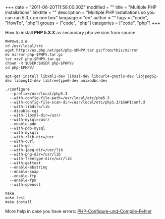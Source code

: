 +++
date = "2011-06-20T11:58:00.00Z"
modified = ""
title = "Multiple PHP installations"
linktitle = ""
description = "Multiple PHP installations so you can run 5.3.x on one box"
language = "en"
author = ""
tags = ["code", "HowTo", "php"]
groups = ["code", "php"]
categories = ["code", "php"]
+++


How to install **PHP 5.3.X** as secondary php version from source
  
    
    PHPV=5.3.6
    cd /usr/local/src
    wget http://us.php.net/get/php-$PHPV.tar.gz/from/this/mirror
    mv mirror php-$PHPV.tar.gz
    tar xzvf php-$PHPV.tar.gz
    chown -R $USER:$USER php-$PHPV/
    cd php-$PHPV/
    
    apt-get install libxml2-dev libssl-dev libcurl4-gnutls-dev libjpeg62-dev libpng12-dev libfreetype6-dev unixodbc-dev
    
    ./configure 
      --prefix=/usr/local/php5.3 
      --with-config-file-path=/usr/local/etc/php5.3 
      --with-config-file-scan-dir=/usr/local/etc/php5.3/$SAPIconf.d 
      --with-libdir=/lib 
      --disable-cgi 
      --with-libxml-dir=/usr/ 
      --with-mysql=/usr/ 
      --enable-pdo 
      --with-pdo-mysql 
      --with-mysqli 
      --with-zlib-dir=/usr 
      --with-curl 
      --with-gd 
      --with-jpeg-dir=/usr/lib 
      --with-png-dir=/usr/lib 
      --with-freetype-dir=/usr/lib 
      --with-gettext 
      --enable-mbstring 
      --enable-soap 
      --enable-ftp 
      --enable-fpm 
      --with-openssl
    
    make
    make test
    make install
    
    


  

  

  

More help in case you have errors:
[PHP-Configure-und-Compile-Fehler](http://www.robo47.net/text/6-PHP-Configure-und-Compile-Fehler)

